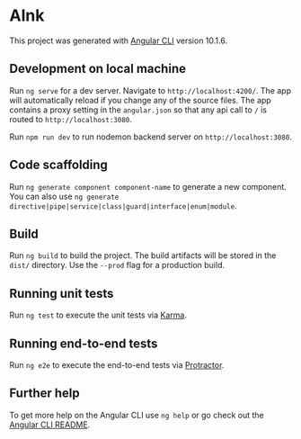 # Alnk

This project was generated with [Angular CLI](https://github.com/angular/angular-cli) version 10.1.6.

## Development on local machine

Run `ng serve` for a dev server. Navigate to `http://localhost:4200/`. The app will automatically reload if you change any of the source files. The app contains a proxy setting in the `angular.json` so that any api call to `/` is routed to `http://localhost:3080`.

Run `npm run dev` to run nodemon backend server on `http://localhost:3080`.

## Code scaffolding

Run `ng generate component component-name` to generate a new component. You can also use `ng generate directive|pipe|service|class|guard|interface|enum|module`.

## Build

Run `ng build` to build the project. The build artifacts will be stored in the `dist/` directory. Use the `--prod` flag for a production build.

## Running unit tests

Run `ng test` to execute the unit tests via [Karma](https://karma-runner.github.io).

## Running end-to-end tests

Run `ng e2e` to execute the end-to-end tests via [Protractor](http://www.protractortest.org/).

## Further help

To get more help on the Angular CLI use `ng help` or go check out the [Angular CLI README](https://github.com/angular/angular-cli/blob/master/README.md).
